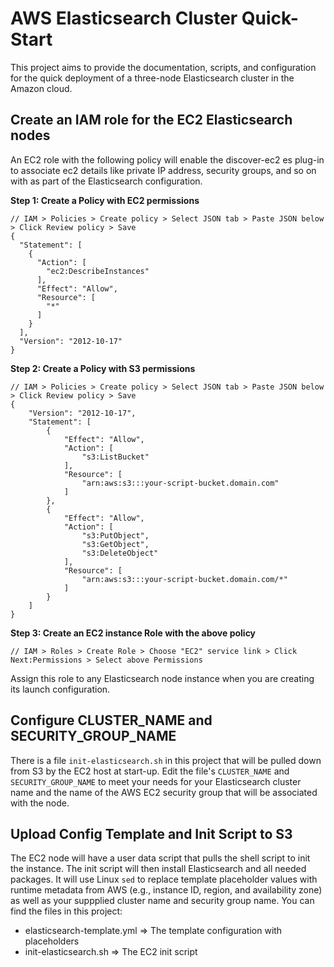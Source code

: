# AWS Elasticsearch Cluster Quick-Start

This project aims to provide the documentation, scripts, and configuration for the quick deployment of a three-node Elasticsearch cluster in the Amazon cloud.

## Create an IAM role for the EC2 Elasticsearch nodes

An EC2 role with the following policy will enable the discover-ec2 es plug-in to associate ec2 details like private IP address, security groups, and so on with as part of the Elasticsearch configuration.

__Step 1: Create a Policy with EC2 permissions__
```
// IAM > Policies > Create policy > Select JSON tab > Paste JSON below > Click Review policy > Save
{
  "Statement": [
    {
      "Action": [
        "ec2:DescribeInstances"
      ],
      "Effect": "Allow",
      "Resource": [
        "*"
      ]
    }
  ],
  "Version": "2012-10-17"
}
```

__Step 2: Create a Policy with S3 permissions__
```
// IAM > Policies > Create policy > Select JSON tab > Paste JSON below > Click Review policy > Save
{
    "Version": "2012-10-17",
    "Statement": [
        {
            "Effect": "Allow",
            "Action": [
                "s3:ListBucket"
            ],
            "Resource": [
                "arn:aws:s3:::your-script-bucket.domain.com"
            ]
        },
        {
            "Effect": "Allow",
            "Action": [
                "s3:PutObject",
                "s3:GetObject",
                "s3:DeleteObject"
            ],
            "Resource": [
                "arn:aws:s3:::your-script-bucket.domain.com/*"
            ]
        }
    ]
}
```

__Step 3: Create an EC2 instance Role with the above policy__
```
// IAM > Roles > Create Role > Choose "EC2" service link > Click Next:Permissions > Select above Permissions
```
Assign this role to any Elasticsearch node instance when you are creating its launch configuration.

## Configure CLUSTER_NAME and SECURITY_GROUP_NAME
There is a file `init-elasticsearch.sh` in this project that will be pulled down from S3 by the EC2 host at start-up.  Edit the file's `CLUSTER_NAME` and `SECURITY_GROUP_NAME` to meet your needs for your Elasticsearch cluster name and the name of the AWS EC2 security group that will be associated with the node.


## Upload Config Template and Init Script to S3
The EC2 node will have a user data script that pulls the shell script to init the instance.  The init script will then install Elasticsearch and all needed packages.  It will use Linux `sed` to replace template placeholder values with runtime metadata from AWS (e.g., instance ID, region, and availability zone) as well as your suppplied cluster name and security group name.  You can find the files in this project:

* elasticsearch-template.yml => The template configuration with placeholders
* init-elasticsearch.sh => The EC2 init script
